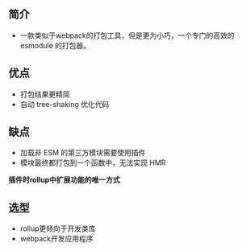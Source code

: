 ## 简介
- 一款类似于webpack的打包工具，但是更为小巧，一个专门的高效的 esmodule 的打包器。

## 优点
- 打包结果更精简
- 自动 tree-shaking 优化代码

## 缺点
- 加载非 ESM 的第三方模块需要使用插件
- 模块最终都打包到一个函数中，无法实现 HMR

**插件时rollup中扩展功能的唯一方式**

## 选型
- rollup更倾向于开发类库
- webpack开发应用程序

